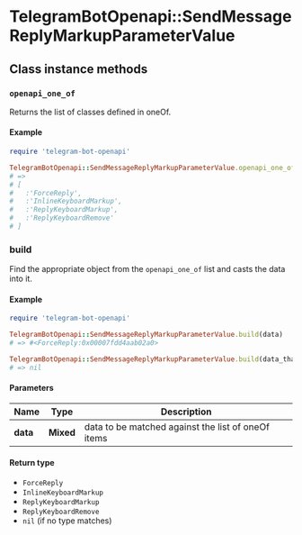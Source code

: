 # TelegramBotOpenapi::SendMessageReplyMarkupParameterValue

## Class instance methods

### `openapi_one_of`

Returns the list of classes defined in oneOf.

#### Example

```ruby
require 'telegram-bot-openapi'

TelegramBotOpenapi::SendMessageReplyMarkupParameterValue.openapi_one_of
# =>
# [
#   :'ForceReply',
#   :'InlineKeyboardMarkup',
#   :'ReplyKeyboardMarkup',
#   :'ReplyKeyboardRemove'
# ]
```

### build

Find the appropriate object from the `openapi_one_of` list and casts the data into it.

#### Example

```ruby
require 'telegram-bot-openapi'

TelegramBotOpenapi::SendMessageReplyMarkupParameterValue.build(data)
# => #<ForceReply:0x00007fdd4aab02a0>

TelegramBotOpenapi::SendMessageReplyMarkupParameterValue.build(data_that_doesnt_match)
# => nil
```

#### Parameters

| Name | Type | Description |
| ---- | ---- | ----------- |
| **data** | **Mixed** | data to be matched against the list of oneOf items |

#### Return type

- `ForceReply`
- `InlineKeyboardMarkup`
- `ReplyKeyboardMarkup`
- `ReplyKeyboardRemove`
- `nil` (if no type matches)

